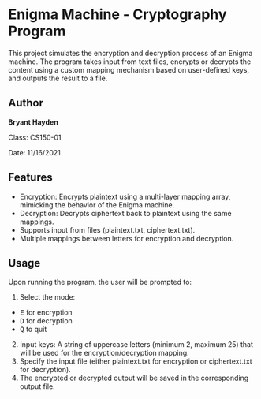 # Enigma Machine - Cryptography Program
This project simulates the encryption and decryption process of an Enigma machine. 
The program takes input from text files, encrypts or decrypts the content using a 
custom mapping mechanism based on user-defined keys, and outputs the result to a file.

## Author
**Bryant Hayden**

Class: CS150-01

Date: 11/16/2021

## Features
- Encryption: Encrypts plaintext using a multi-layer mapping array, mimicking the behavior of the Enigma machine.
- Decryption: Decrypts ciphertext back to plaintext using the same mappings.
- Supports input from files (plaintext.txt, ciphertext.txt).
- Multiple mappings between letters for encryption and decryption.

## Usage
Upon running the program, the user will be prompted to:

1. Select the mode:

- <kbd>E</kbd> for encryption
- <kbd>D</kbd> for decryption
- <kbd>Q</kbd> to quit

2. Input keys: A string of uppercase letters (minimum 2, maximum 25) that will be used for the encryption/decryption mapping.
3. Specify the input file (either plaintext.txt for encryption or ciphertext.txt for decryption).
4. The encrypted or decrypted output will be saved in the corresponding output file.
